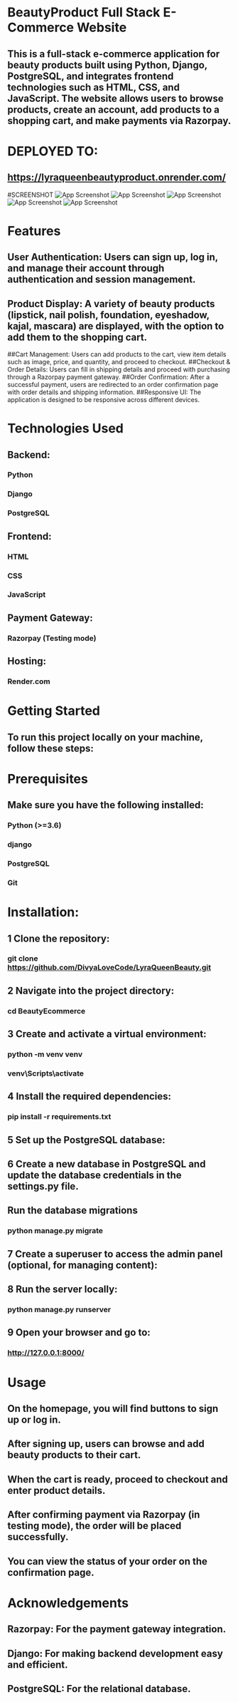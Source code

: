 # BeautyProduct Full Stack E-Commerce Website
## This is a full-stack e-commerce application for beauty products built using Python, Django, PostgreSQL, and integrates frontend technologies such as HTML, CSS, and JavaScript. The website allows users to browse products, create an account, add products to a shopping cart, and make payments via Razorpay.

# DEPLOYED TO:
## https://lyraqueenbeautyproduct.onrender.com/

#SCREENSHOT
![App Screenshot](screenshot/homepage.png)
![App Screenshot](screenshot/indexpage.png)
![App Screenshot](screenshot/cartpage.png)
![App Screenshot](screenshot/checkoutpage.png)
![App Screenshot](screenshot/oderdetailpage.png)

# Features
## User Authentication: Users can sign up, log in, and manage their account through authentication and session management.
## Product Display: A variety of beauty products (lipstick, nail polish, foundation, eyeshadow, kajal, mascara) are displayed, with the option to add them to the shopping cart.
##Cart Management: Users can add products to the cart, view item details such as image, price, and quantity, and proceed to checkout.
##Checkout & Order Details: Users can fill in shipping details and proceed with purchasing through a Razorpay payment gateway.
##Order Confirmation: After a successful payment, users are redirected to an order confirmation page with order details and shipping information.
##Responsive UI: The application is designed to be responsive across different devices.
# Technologies Used
## Backend:
### Python
### Django
### PostgreSQL
## Frontend:
### HTML
### CSS
### JavaScript
## Payment Gateway:
### Razorpay (Testing mode)
## Hosting:
### Render.com

# Getting Started
## To run this project locally on your machine, follow these steps:

# Prerequisites
## Make sure you have the following installed:
### Python (>=3.6)
### django
### PostgreSQL
### Git

# Installation:
 ## 1 Clone the repository:
 ### git clone https://github.com/DivyaLoveCode/LyraQueenBeauty.git
 ## 2 Navigate into the project directory:
  ### cd BeautyEcommerce
 ## 3 Create and activate a virtual environment:
 ### python -m venv venv
  ### venv\Scripts\activate
## 4 Install the required dependencies:
  ### pip install -r requirements.txt
## 5 Set up the PostgreSQL database:

## 6 Create a new database in PostgreSQL and update the database credentials in the settings.py file.
 ## Run the database migrations
  ### python manage.py migrate
## 7 Create a superuser to access the admin panel (optional, for managing content):
## 8 Run the server locally:
###  python manage.py runserver
## 9 Open your browser and go to:
  ### http://127.0.0.1:8000/

# Usage
## On the homepage, you will find buttons to sign up or log in.
## After signing up, users can browse and add beauty products to their cart.
## When the cart is ready, proceed to checkout and enter product details.
## After confirming payment via Razorpay (in testing mode), the order will be placed successfully.
## You can view the status of your order on the confirmation page.

# Acknowledgements
## Razorpay: For the payment gateway integration.
## Django: For making backend development easy and efficient.
## PostgreSQL: For the relational database.



